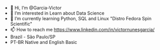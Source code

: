 - 👋 Hi, I’m @Garcia-Victor     
- 👀 I’m interested in Learn about Data Science
- 🌱 I’m currently learning Python, SQL and Linux "Distro Fedora Spin Scientific"
- 📫 How to reach me https://www.linkedin.com/in/victornunesgarcia/
- Brazil - São Paulo/SP 
- PT-BR Native and English Basic

<!---
Garcia-Victor/Garcia-Victor is a ✨ special ✨ repository because its `README.md` (this file) appears on your GitHub profile.
You can click the Preview link to take a look at your changes.
--->
